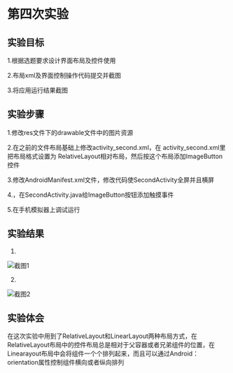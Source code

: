 # 第四次实验

## 实验目标

1.根据选题要求设计界面布局及控件使用

2.布局xml及界面控制操作代码提交并截图

3.将应用运行结果截图

## 实验步骤

1.修改res文件下的drawable文件中的图片资源

2.在之前的文件布局基础上修改activity_second.xml，在 activity_second.xml里把布局格式设置为 RelativeLayout相对布局，然后按这个布局添加ImageButton控件

3.修改AndroidManifest.xml文件，修改代码使SecondActivity全屏并且横屏

4.，在SecondActivity.java给ImageButton按钮添加触摸事件

5.在手机模拟器上调试运行

## 实验结果

1. 
  ![截图1](https://github.com/imagic97/android-labs-2018/blob/master/com1614080901222/实验4截图1.png)

2.
![截图2](https://github.com/imagic97/android-labs-2018/blob/master/com1614080901222/实验4截图2.png)

## 实验体会

在这次实验中用到了RelativeLayout和LinearLayout两种布局方式，在RelativeLayout布局中的控件布局总是相对于父容器或者兄弟组件的位置，在Linearayout布局中会将组件一个个排列起来，而且可以通过Android：orientation属性控制组件横向或者纵向排列
